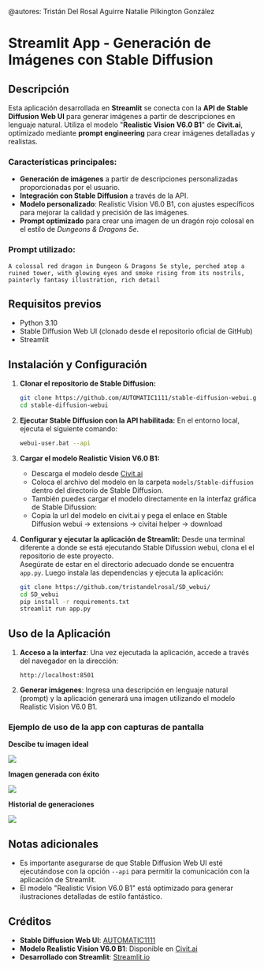 
@autores:
Tristán Del Rosal Aguirre
Natalie Pilkington González

# Streamlit App - Generación de Imágenes con Stable Diffusion

## Descripción

Esta aplicación desarrollada en **Streamlit** se conecta con la **API de Stable Diffusion Web UI** para generar imágenes a partir de descripciones en lenguaje natural. 
Utiliza el modelo "**Realistic Vision V6.0 B1**" de **Civit.ai**, optimizado mediante **prompt engineering** para crear imágenes detalladas y realistas.

### Características principales:
- **Generación de imágenes** a partir de descripciones personalizadas proporcionadas por el usuario.
- **Integración con Stable Diffusion** a través de la API.
- **Modelo personalizado**: Realistic Vision V6.0 B1, con ajustes específicos para mejorar la calidad y precisión de las imágenes.
- **Prompt optimizado** para crear una imagen de un dragón rojo colosal en el estilo de *Dungeons & Dragons 5e*.

### Prompt utilizado:
```
A colossal red dragon in Dungeon & Dragons 5e style, perched atop a ruined tower, with glowing eyes and smoke rising from its nostrils,
painterly fantasy illustration, rich detail
```

## Requisitos previos

- Python 3.10
- Stable Diffusion Web UI (clonado desde el repositorio oficial de GitHub)
- Streamlit

## Instalación y Configuración

1. **Clonar el repositorio de Stable Diffusion:**
   ```bash
   git clone https://github.com/AUTOMATIC1111/stable-diffusion-webui.git
   cd stable-diffusion-webui
   ```

2. **Ejecutar Stable Diffusion con la API habilitada:**
   En el entorno local, ejecuta el siguiente comando:
   ```bash
   webui-user.bat --api
   ```

3. **Cargar el modelo Realistic Vision V6.0 B1:**
   - Descarga el modelo desde [Civit.ai](https://civit.ai/models)
   - Coloca el archivo del modelo en la carpeta `models/Stable-diffusion` dentro del directorio de Stable Diffusion.
   - También puedes cargar el modelo directamente en la interfaz gráfica de Stable Difussion:
   - Copia la url del modelo en civit.ai y pega el enlace en Stable Diffusion webui -> extensions -> civitai helper -> download

4. **Configurar y ejecutar la aplicación de Streamlit:**
   Desde una terminal diferente a donde se está ejecutando Stable Difussion webui, clona el el repositorio de este proyecto.    
   Asegúrate de estar en el directorio adecuado donde se encuentra `app.py`. Luego instala las dependencias y ejecuta la aplicación:

   ```bash
   git clone https://github.com/tristandelrosal/SD_webui/
   cd SD_webui
   pip install -r requirements.txt
   streamlit run app.py
   ```

## Uso de la Aplicación

1. **Acceso a la interfaz**: Una vez ejecutada la aplicación, accede a través del navegador en la dirección:
   ```
   http://localhost:8501
   ```

2. **Generar imágenes**: Ingresa una descripción en lenguaje natural (prompt) y la aplicación generará una imagen utilizando el modelo Realistic Vision V6.0 B1.

### Ejemplo de uso de la app con capturas de pantalla ### 

**Descibe tu imagen ideal**

![]("https://github.com/tristandelrosal/SD_webui/blob/main/screenshots/Captura%20de%20pantalla%202025-02-18%20152203.png?raw=true")

**Imagen generada con éxito**

![]("https://github.com/tristandelrosal/SD_webui/blob/main/screenshots/Captura%20de%20pantalla%202025-02-18%20152652.png?raw=true")

**Historial de generaciones**

![]("https://github.com/tristandelrosal/SD_webui/blob/main/screenshots/Captura%20de%20pantalla%202025-02-18%20152705.png?raw=true")


## Notas adicionales

- Es importante asegurarse de que Stable Diffusion Web UI esté ejecutándose con la opción `--api` para permitir la comunicación con la aplicación de Streamlit.
- El modelo "Realistic Vision V6.0 B1" está optimizado para generar ilustraciones detalladas de estilo fantástico.

## Créditos

- **Stable Diffusion Web UI**: [AUTOMATIC1111](https://github.com/AUTOMATIC1111/stable-diffusion-webui)
- **Modelo Realistic Vision V6.0 B1**: Disponible en [Civit.ai](https://civit.ai)
- **Desarrollado con Streamlit**: [Streamlit.io](https://streamlit.io)

